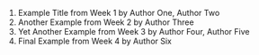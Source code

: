 1. Example Title from Week 1 by Author One, Author Two
2. Another Example from Week 2 by Author Three
3. Yet Another Example from Week 3 by Author Four, Author Five
4. Final Example from Week 4 by Author Six
